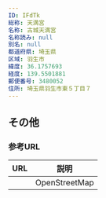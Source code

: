 ```yaml
---
ID: IFdTk
総称: 天満宮
名称: 古城天満宮
名称読み: null
別名: null
都道府県: 埼玉県
区域: 羽生市
緯度: 36.1757693
経度: 139.5501881
郵便番号: 3480052
住所: 埼玉県羽生市東５丁目７
---
```


## その他

### 参考URL

| URL | 説明          |
| --- | ------------- |
|     | OpenStreetMap |
